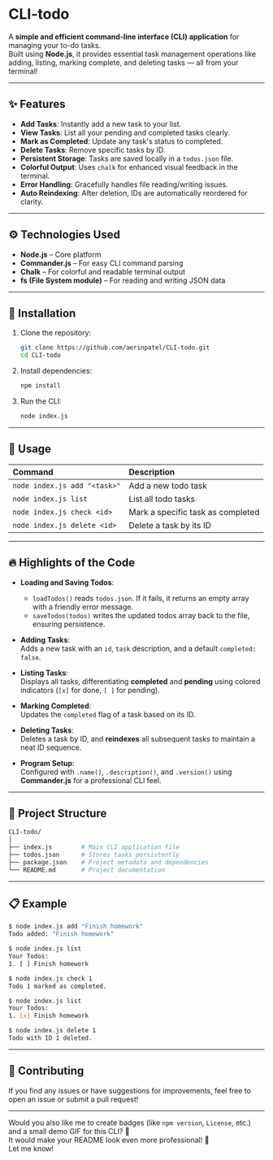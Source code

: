 # CLI-todo

A **simple and efficient command-line interface (CLI) application** for managing your to-do tasks.  
Built using **Node.js**, it provides essential task management operations like adding, listing, marking complete, and deleting tasks — all from your terminal!

---

## ✨ Features

- **Add Tasks**: Instantly add a new task to your list.
- **View Tasks**: List all your pending and completed tasks clearly.
- **Mark as Completed**: Update any task's status to completed.
- **Delete Tasks**: Remove specific tasks by ID.
- **Persistent Storage**: Tasks are saved locally in a `todos.json` file.
- **Colorful Output**: Uses `chalk` for enhanced visual feedback in the terminal.
- **Error Handling**: Gracefully handles file reading/writing issues.
- **Auto Reindexing**: After deletion, IDs are automatically reordered for clarity.

---

## ⚙️ Technologies Used

- **Node.js** – Core platform
- **Commander.js** – For easy CLI command parsing
- **Chalk** – For colorful and readable terminal output
- **fs (File System module)** – For reading and writing JSON data

---

## 🚀 Installation

1. Clone the repository:

   ```bash
   git clone https://github.com/aerinpatel/CLI-todo.git
   cd CLI-todo
   ```

2. Install dependencies:

   ```bash
   npm install
   ```

3. Run the CLI:

   ```bash
   node index.js
   ```

---

## 📖 Usage

| Command | Description |
|:--------|:------------|
| `node index.js add "<task>"` | Add a new todo task |
| `node index.js list` | List all todo tasks |
| `node index.js check <id>` | Mark a specific task as completed |
| `node index.js delete <id>` | Delete a task by its ID |

---

## 🔥 Highlights of the Code

- **Loading and Saving Todos**:  
  - `loadTodos()` reads `todos.json`. If it fails, it returns an empty array with a friendly error message.
  - `saveTodos(todos)` writes the updated todos array back to the file, ensuring persistence.

- **Adding Tasks**:  
  Adds a new task with an `id`, `task` description, and a default `completed: false`.

- **Listing Tasks**:  
  Displays all tasks, differentiating **completed** and **pending** using colored indicators (`[x]` for done, `[ ]` for pending).

- **Marking Completed**:  
  Updates the `completed` flag of a task based on its ID.

- **Deleting Tasks**:  
  Deletes a task by ID, and **reindexes** all subsequent tasks to maintain a neat ID sequence.

- **Program Setup**:  
  Configured with `.name()`, `.description()`, and `.version()` using **Commander.js** for a professional CLI feel.

---

## 📂 Project Structure

```bash
CLI-todo/
│
├── index.js        # Main CLI application file
├── todos.json      # Stores tasks persistently
├── package.json    # Project metadata and dependencies
└── README.md       # Project documentation
```

---

## 📋 Example

```bash
$ node index.js add "Finish homework"
Todo added: "Finish homework"

$ node index.js list
Your Todos:
1. [ ] Finish homework

$ node index.js check 1
Todo 1 marked as completed.

$ node index.js list
Your Todos:
1. [x] Finish homework

$ node index.js delete 1
Todo with ID 1 deleted.
```

---

## 🙌 Contributing

If you find any issues or have suggestions for improvements, feel free to open an issue or submit a pull request!

---

Would you also like me to create badges (like `npm version`, `License`, etc.) and a small demo GIF for this CLI? 🚀  
It would make your README look even more professional! 🎯  
Let me know!
